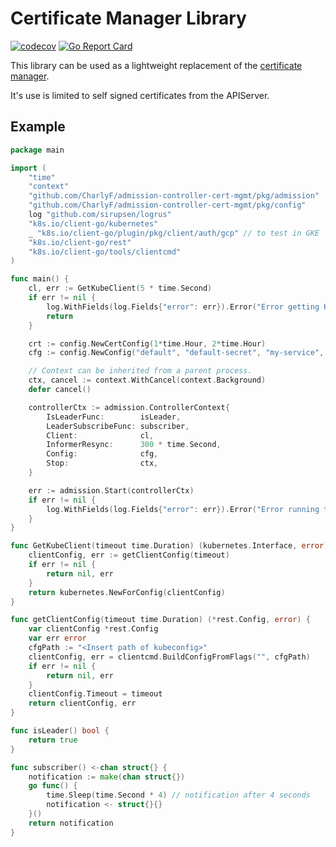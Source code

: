 # Certificate Manager Library

[![codecov](https://codecov.io/gh/CharlyF/admission-controller-cert-mgmt/branch/main/graph/badge.svg)](https://codecov.io/gh/CharlyF/admission-controller-cert-mgmt)
[![Go Report Card](https://goreportcard.com/badge/github.com/CharlyF/admission-controller-cert-mgmt)](https://goreportcard.com/report/github.com/CharlyF/admission-controller-cert-mgmt)



This library can be used as a lightweight replacement of the [certificate manager](https://cert-manager.io/).

It's use is limited to self signed certificates from the APIServer.

## Example

```go
package main

import (
	"time"
	"context"
	"github.com/CharlyF/admission-controller-cert-mgmt/pkg/admission"
	"github.com/CharlyF/admission-controller-cert-mgmt/pkg/config"
	log "github.com/sirupsen/logrus"
	"k8s.io/client-go/kubernetes"
	_ "k8s.io/client-go/plugin/pkg/client/auth/gcp" // to test in GKE
	"k8s.io/client-go/rest"
	"k8s.io/client-go/tools/clientcmd"
)

func main() {
	cl, err := GetKubeClient(5 * time.Second)
	if err != nil {
		log.WithFields(log.Fields{"error": err}).Error("Error getting Kubernetes client")
		return
	}

	crt := config.NewCertConfig(1*time.Hour, 2*time.Hour)
	cfg := config.NewConfig("default", "default-secret", "my-service", crt)

	// Context can be inherited from a parent process.
	ctx, cancel := context.WithCancel(context.Background)
	defer cancel()

	controllerCtx := admission.ControllerContext{
		IsLeaderFunc:        isLeader,
		LeaderSubscribeFunc: subscriber,
		Client:              cl,
		InformerResync:      300 * time.Second,
		Config:              cfg,
		Stop:                ctx,
	}

	err := admission.Start(controllerCtx)
	if err != nil {
		log.WithFields(log.Fields{"error": err}).Error("Error running the Certificate Controller")
	}
}

func GetKubeClient(timeout time.Duration) (kubernetes.Interface, error) {
	clientConfig, err := getClientConfig(timeout)
	if err != nil {
		return nil, err
	}
	return kubernetes.NewForConfig(clientConfig)
}

func getClientConfig(timeout time.Duration) (*rest.Config, error) {
	var clientConfig *rest.Config
	var err error
	cfgPath := "<Insert path of kubeconfig>"
	clientConfig, err = clientcmd.BuildConfigFromFlags("", cfgPath)
	if err != nil {
		return nil, err
	}
	clientConfig.Timeout = timeout
	return clientConfig, err
}

func isLeader() bool {
	return true
}

func subscriber() <-chan struct{} {
	notification := make(chan struct{})
	go func() {
		time.Sleep(time.Second * 4) // notification after 4 seconds
		notification <- struct{}{}
	}()
	return notification
}
```